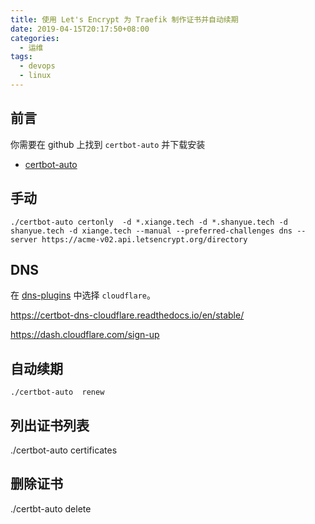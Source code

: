 ```yaml
---
title: 使用 Let's Encrypt 为 Traefik 制作证书并自动续期
date: 2019-04-15T20:17:50+08:00
categories:
  - 运维
tags:
  - devops
  - linux
---
```


## 前言

你需要在 github 上找到 `certbot-auto` 并下载安装

+ [certbot-auto](https://github.com/certbot/certbot)

## 手动

```shell
./certbot-auto certonly  -d *.xiange.tech -d *.shanyue.tech -d shanyue.tech -d xiange.tech --manual --preferred-challenges dns --server https://acme-v02.api.letsencrypt.org/directory
```

## DNS

在 [dns-plugins](https://certbot.eff.org/docs/using.html#dns-plugins) 中选择 `cloudflare`。

<https://certbot-dns-cloudflare.readthedocs.io/en/stable/>

<https://dash.cloudflare.com/sign-up>

## 自动续期

```shell
./certbot-auto  renew
```

## 列出证书列表

./certbot-auto certificates

## 删除证书

./certbt-auto delete
